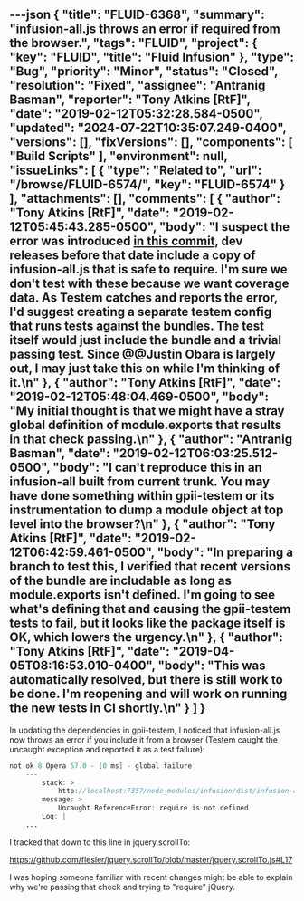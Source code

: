---json
{
  "title": "FLUID-6368",
  "summary": "infusion-all.js throws an error if required from the browser.",
  "tags": "FLUID",
  "project": {
    "key": "FLUID",
    "title": "Fluid Infusion"
  },
  "type": "Bug",
  "priority": "Minor",
  "status": "Closed",
  "resolution": "Fixed",
  "assignee": "Antranig Basman",
  "reporter": "Tony Atkins [RtF]",
  "date": "2019-02-12T05:32:28.584-0500",
  "updated": "2024-07-22T10:35:07.249-0400",
  "versions": [],
  "fixVersions": [],
  "components": [
    "Build Scripts"
  ],
  "environment": null,
  "issueLinks": [
    {
      "type": "Related to",
      "url": "/browse/FLUID-6574/",
      "key": "FLUID-6574"
    }
  ],
  "attachments": [],
  "comments": [
    {
      "author": "Tony Atkins [RtF]",
      "date": "2019-02-12T05:45:43.285-0500",
      "body": "I suspect the error was introduced [in this commit](https://github.com/fluid-project/infusion/commit/8ecfb480779a593a159979d44d67bb4a635da2cd#diff-b9cfc7f2cdf78a7f4b91a753d10865a2), dev releases before that date include a copy of infusion-all.js that is safe to require.  I'm sure we don't test with these because we want coverage data.   As Testem catches and reports the error, I'd suggest creating a separate testem config that runs tests against the bundles.  The test itself would just include the bundle and a trivial passing test.  Since @@Justin Obara is largely out, I may just take this on while I'm thinking of it.\n"
    },
    {
      "author": "Tony Atkins [RtF]",
      "date": "2019-02-12T05:48:04.469-0500",
      "body": "My initial thought is that we might have a stray global definition of module.exports that results in that check passing.\n"
    },
    {
      "author": "Antranig Basman",
      "date": "2019-02-12T06:03:25.512-0500",
      "body": "I can't reproduce this in an infusion-all built from current trunk. You may have done something within gpii-testem or its instrumentation to dump a module object at top level into the browser?\n"
    },
    {
      "author": "Tony Atkins [RtF]",
      "date": "2019-02-12T06:42:59.461-0500",
      "body": "In preparing a branch to test this, I verified that recent versions of the bundle are includable as long as module.exports isn't defined.  I'm going to see what's defining that and causing the gpii-testem tests to fail, but it looks like the package itself is OK, which lowers the urgency.\n"
    },
    {
      "author": "Tony Atkins [RtF]",
      "date": "2019-04-05T08:16:53.010-0400",
      "body": "This was automatically resolved, but there is still work to be done.  I'm reopening and will work on running the new tests in CI shortly.\n"
    }
  ]
}
---
In updating the dependencies in gpii-testem, I noticed that infusion-all.js now throws an error if you include it from a browser (Testem caught the uncaught exception and reported it as a test failure):

```java
not ok 8 Opera 57.0 - [0 ms] - global failure
    ---
        stack: >
            http://localhost:7357/node_modules/infusion/dist/infusion-all.js:45605
        message: >
            Uncaught ReferenceError: require is not defined
        Log: |
    ...
```

I tracked that down to this line in jquery.scrollTo:

<https://github.com/flesler/jquery.scrollTo/blob/master/jquery.scrollTo.js#L17>

I was hoping someone familiar with recent changes might be able to explain why we're passing that check and trying to "require" jQuery.

        